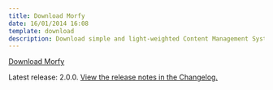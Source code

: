 ```yaml
---
title: Download Morfy
date: 16/01/2014 16:08
template: download
description: Download simple and light-weighted Content Management System written in PHP
---
```


<a href="https://github.com/morfy-cms/morfy/releases/download/v2.0.0/morfy-2.0.0.zip" class="btn btn-black no-margin">Download Morfy</a>  

Latest release: 2.0.0. [View the release notes in the Changelog.](https://github.com/morfy-cms/morfy/blob/master/CHANGELOG.md)
